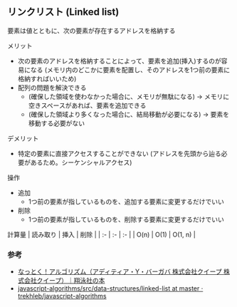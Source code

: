## リンクリスト (Linked list)
要素は値とともに、次の要素が存在するアドレスを格納する

 メリット
- 次の要素のアドレスを格納することによって、要素を追加(挿入)するのが容易になる (メモリ内のどこかに要素を配置し、そのアドレスを1つ前の要素に格納すればいいため)
- 配列の問題を解決できる
  - (確保した領域を使わなかった場合に、メモリが無駄になる) -> メモリに空きスペースがあれば、要素を追加できる
  - (確保した領域より多くなった場合に、結局移動が必要になる) -> 要素を移動する必要がない

デメリット
- 特定の要素に直接アクセスすることができない (アドレスを先頭から辿る必要があるため。シーケンシャルアクセス)

操作
- 追加
  - 1つ前の要素が指しているものを、追加する要素に変更するだけでいい
- 削除
  - 1つ前の要素が指しているものを、削除する要素に変更するだけでいい

計算量
| 読み取り | 挿入 | 削除 |
| :- | :- | :- | 
| O(n) | O(1) | O(1, n) |

### 参考
- [なっとく！アルゴリズム（アディティア・Y・バーガバ 株式会社クイープ 株式会社クイープ）｜翔泳社の本](https://www.shoeisha.co.jp/book/detail/9784798143354)
- [javascript-algorithms/src/data-structures/linked-list at master · trekhleb/javascript-algorithms](https://github.com/trekhleb/javascript-algorithms/tree/master/src/data-structures/linked-list)